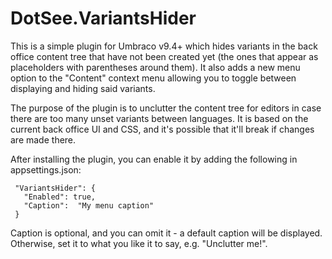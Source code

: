 # DotSee.VariantsHider
This is a simple plugin for Umbraco v9.4+ which hides variants in the back office content tree that have not been created yet (the ones that appear as placeholders with parentheses around them). 
It also adds a new menu option to the "Content" context menu allowing you to toggle between displaying and hiding said variants.

The purpose of the plugin is to unclutter the content tree for editors in case there are too many unset variants between languages. It is based on the current back office UI and CSS, and it's possible that it'll break if changes are made there.

After installing the plugin, you can enable it by adding the following in appsettings.json:

```
 "VariantsHider": {
   "Enabled": true,
   "Caption":  "My menu caption"
 }
 ```
 
 Caption is optional, and you can omit it - a default caption will be displayed. Otherwise, set it to what you like it to say, e.g. "Unclutter me!".
 
